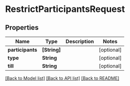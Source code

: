 # RestrictParticipantsRequest

## Properties
Name | Type | Description | Notes
------------ | ------------- | ------------- | -------------
**participants** | **[String]** |  | [optional] 
**type** | **String** |  | [optional] 
**till** | **String** |  | [optional] 

[[Back to Model list]](../README.md#documentation-for-models) [[Back to API list]](../README.md#documentation-for-api-endpoints) [[Back to README]](../README.md)


